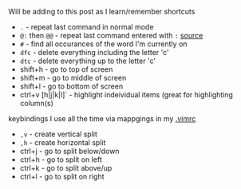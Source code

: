 <!-- 
.. title: Personal VIM Cheatsheet
.. slug: personal-vim-cheatsheet
.. date: 2014/03/03 16:21:02
.. tags: vim,cli
.. link: 
.. description: 
.. type: text
-->

Will be adding to this post as I learn/remember shortcuts

- `.` - repeat last command in normal mode
- `@:` then `@@` - repeat last command entered with `:` [source](http://vim.wikia.com/wiki/Repeat_last_colon_command)
- `#` - find all occurances of the word I'm currently on
- `dfc` - delete everything including the letter 'c'
- `dtc` - delete everything up to the letter 'c'
- shift+h - go to top of screen
- shift+m - go to middle of screen
- shift+l - go to bottom of screen
- ctrl+v [h|j|k|l]` - highlight indeividual items (great for highlighting column(s)

keybindings I use all the time via mappgings in my [.vimrc](https://github.com/jmeridth/dotfiles/blob/master/.vimrc)

- `,v` - create vertical split
- `,h` - create horizontal split
- ctrl+j - go to split below/down
- ctrl+h - go to split on left
- ctrl+k - go to split above/up
- ctrl+l - go to split on right
